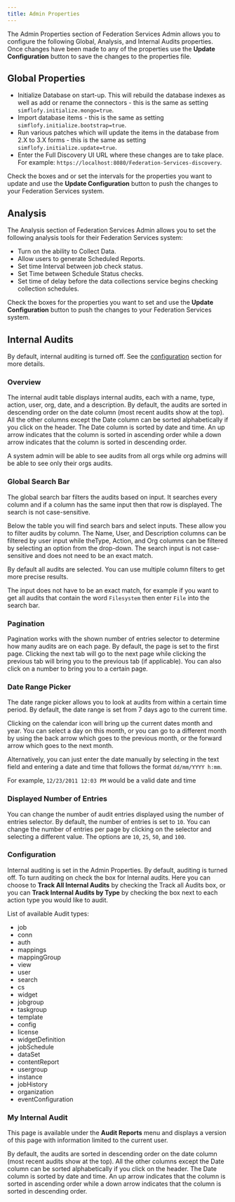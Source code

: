 ```yaml
---
title: Admin Properties
---
```


The Admin Properties section of Federation Services Admin allows you to configure the following Global, Analysis, and Internal Audits properties. Once changes have been made to any of the properties use the **Update Configuration** button to save the changes to the properties file.

## Global Properties

* Initialize Database on start-up. This will rebuild the database indexes as well as add or rename the connectors - this is the same as setting `simflofy.initialize.mongo=true`.
* Import database items - this is the same as setting `simflofy.initialize.bootstrap=true`.
* Run various patches which will update the items in the database from 2.X to 3.X forms - this is the same as setting `simflofy.initialize.update=true`.
* Enter the Full Discovery UI URL where these changes are to take place. For example: `https://localhost:8080/Federation-Services-discovery`.

Check the boxes and or set the intervals for the properties you want to update and use the **Update Configuration** button to push the changes to your Federation Services system.

## Analysis

The Analysis section of Federation Services Admin allows you to set the following analysis tools for their Federation Services system:

* Turn on the ability to Collect Data.
* Allow users to generate Scheduled Reports.
* Set time Interval between job check status.
* Set Time between Schedule Status checks.
* Set time of delay before the data collections service begins checking collection schedules.

Check the boxes for the properties you want to set and use the **Update Configuration** button to push the changes to your Federation Services system.

## Internal Audits

By default, internal auditing is turned off. See the [configuration](#configuration) section for more details.

### Overview

The internal audit table displays internal audits, each with a name, type, action, user, org, date, and a description. By default, the audits are sorted in descending order on the date column (most recent audits show at the top). All the other columns except the Date column can be sorted alphabetically if you click on the header. The Date column is sorted by date and time. An up arrow indicates that the column is sorted in ascending order while a down arrow indicates that the column is sorted in descending order.

A system admin will be able to see audits from all orgs while org admins will be able to see only their orgs audits.

### Global Search Bar

The global search bar filters the audits based on input. It searches every column and if a column has the same input then that row is displayed. The search is not case-sensitive.

Below the table you will find search bars and select inputs. These allow you to filter audits by column. The Name, User, and Description columns can be filtered by user input while theType, Action, and Org columns can be filtered by selecting an option from the drop-down. The search input is not case-sensitive and does not need to be an exact match.

By default all audits are selected. You can use multiple column filters to get more precise results.

The input does not have to be an exact match, for example if you want to get all audits that contain the word `Filesystem` then enter `File` into the search bar.

<!--An example of filtering by column is shown below. Here we are filtering on the first three columns, Name, Type, and Action.-->

### Pagination

Pagination works with the shown number of entries selector to determine how many audits are on each page. By default, the page is set to the first page. Clicking the next tab will go to the next page while clicking the previous tab will bring you to the previous tab (if applicable). You can also click on a number to bring you to a certain page.

### Date Range Picker

The date range picker allows you to look at audits from within a certain time period. By default, the date range is set from 7 days ago to the current time.

Clicking on the calendar icon will bring up the current dates month and year. You can select a day on this month, or you can go to a different month by using the back arrow which goes to the previous month, or the forward arrow which goes to the next month.

Alternatively, you can just enter the date manually by selecting in the text field and entering a date and time that follows the format `dd/mm/YYYY h:mm`.

For example, `12/23/2011 12:03 PM` would be a valid date and time

### Displayed Number of Entries

You can change the number of audit entries displayed using the number of entries selector. By default, the number of entries is set to `10`. You can change the number of entries per page by clicking on the selector and selecting a different value. The options are `10`, `25`, `50`, and `100`.

### Configuration

Internal auditing is set in the Admin Properties. By default, auditing is turned off. To turn auditing on check the box for Internal audits. Here you can choose to **Track All Internal Audits** by checking the Track all Audits box, or you can **Track Internal Audits by Type** by checking the box next to each action type you would like to audit.

List of available Audit types:

* job
* conn
* auth
* mappings
* mappingGroup
* view
* user
* search
* cs
* widget
* jobgroup
* taskgroup
* template
* config
* license
* widgetDefinition
* jobSchedule
* dataSet
* contentReport
* usergroup
* instance
* jobHistory
* organization
* eventConfiguration

### My Internal Audit

This page is available under the **Audit Reports** menu and displays a version of this page with information limited to the current user.

By default, the audits are sorted in descending order on the date column (most recent audits show at the top). All the other columns except the Date column can be sorted alphabetically if you click on the header. The Date column is sorted by date and time. An up arrow indicates that the column is sorted in ascending order while a down arrow indicates that the column is sorted in descending order.
